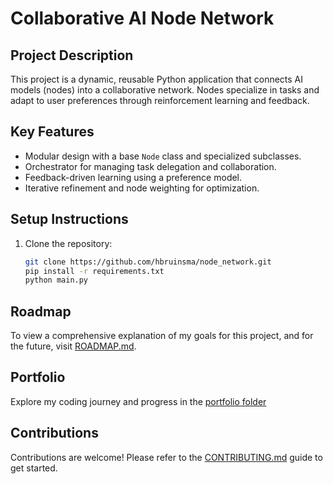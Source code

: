 # Collaborative AI Node Network

## **Project Description**
This project is a dynamic, reusable Python application that connects AI models (nodes) into a collaborative network. Nodes specialize in tasks and adapt to user preferences through reinforcement learning and feedback.

## **Key Features**
- Modular design with a base `Node` class and specialized subclasses.
- Orchestrator for managing task delegation and collaboration.
- Feedback-driven learning using a preference model.
- Iterative refinement and node weighting for optimization.

## **Setup Instructions**
1. Clone the repository:
   ```bash
   git clone https://github.com/hbruinsma/node_network.git
   pip install -r requirements.txt
   python main.py

## **Roadmap**
To view a comprehensive explanation of my goals for this project, and for the future, visit [ROADMAP.md](https://github.com/hbruinsma/node_network/tree/main/docs/portfolio/ROADMAP.md).


## **Portfolio**
Explore my coding journey and progress in the [portfolio folder](https://github.com/hbruinsma/node_network/tree/main/docs/portfolio)

## **Contributions**
Contributions are welcome! Please refer to the [CONTRIBUTING.md](https://github.com/hbruinsma/node_network/blob/main/docs/Contributing.md) guide to get started.
